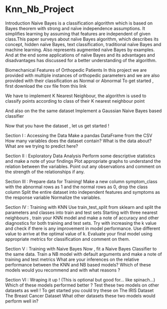 # Knn_Nb_Project
Introduction
Naive Bayes is a classification algorithm which is based on Bayes theorem with strong and naïve independence assumptions. It simplifies learning by assuming that features are independent of given class.This paper surveys about naïve Bayes algorithm, which describes its concept, hidden naïve Bayes, text classification, traditional naïve Bayes and machine learning. Also represents augmented naïve Bayes by examples. And at the end some applications of naïve Bayes and its advantages and disadvantages has discussed for a better understanding of the algorithm.

Biomechanical Features of Orthopedic Patients
In this project we are provided with multiple instances of orthopedic parameters and we are also provided with their classification as Normal or Abnormal
To get started , first download the csv file from this link

We have to implement K Nearest Neighbour, the algorithm is used to classify points according to class of their K nearest neighbour point

And also on the the same dataset Implement a Gaussian Naive Bayes based classifier

Now that you have the dataset , let us get started !

Section I : Accessing the Data
Make a pandas DataFrame from the CSV
How many variables does the dataset contain?
What is the data about?
What are we trying to predict here?

Section II : Exploratory Data Analysis
Perform some descriptive statistics and make a note of your findings
Plot appropriate graphs to understand the relation between the variables.
Point out any observations and comment on the strength of the relationships if any.

Section III : Prepare data for Training!
Make a new column symptom_class with the abnormal rows as 1 and the normal rows as 0, drop the class column
Split the entire dataset into independent features and symptoms as the response variable
Normalize the variables.

Section IV : Training with KNN
Use train_test_split from sklearn and split the parameters and classes into train and test sets
Starting with three nearest neighbours , train your KNN model and make a note of accuracy and other diagnostics for both training and test sets.
Try with increasing the k value and check if there is any improvement in model performance. Use different value to arrive at the optimal value of k.
Evaluate your final model using appropriate metrics for classification and comment on them.

Section V : Training with Naive Bayes
Now , fit a Naive Bayes Classifier to the same data.
Train a NB model with default arguments and make a note of training and test metrics
What are your inferences on the relative performance between the KNN and NB based models?
Which of these models would you recommend and with what reasons ?

Section VI : Wraping it up ! (This is optional but good for... like spinach...)
Which of these models performed better ?
Test these two models on other datasets as well !
To get started you could try these on
The IRIS Dataset
The Breast Cancer Dataset
What other datasets these two models would perform well in?
